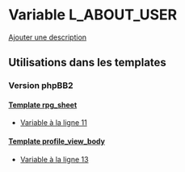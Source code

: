 # Variable L_ABOUT_USER
[Ajouter une description](https://fa-tvars.appspot.com/var/L_ABOUT_USER)

## Utilisations dans les templates

### Version phpBB2

#### [Template rpg_sheet](subsilver/rpg_sheet.md#readme)
* [Variable &agrave; la ligne 11](../subsilver/rpg_sheet.tpl#L11)

#### [Template profile_view_body](subsilver/profile_view_body.md#readme)
* [Variable &agrave; la ligne 13](../subsilver/profile_view_body.tpl#L13)